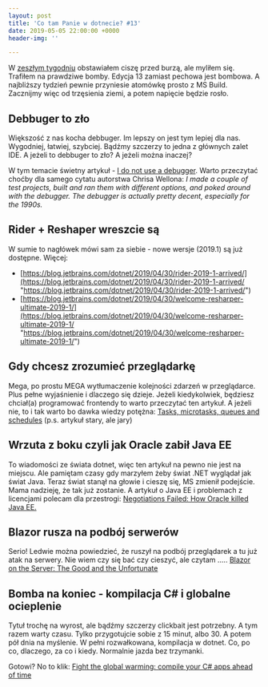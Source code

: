 ```yaml
---
layout: post
title: 'Co tam Panie w dotnecie? #13'
date: 2019-05-05 22:00:00 +0000
header-img: ''

---
```

W [zeszłym tygodniu](https://blog.dotnetomaniak.pl/co-tam-panie-w-dotnecie-12/) obstawiałem ciszę przed burzą, ale myliłem się. Trafiłem na prawdziwe bomby. Edycja 13 zamiast pechowa jest bombowa. A najbliższy tydzień pewnie przyniesie atomówkę prosto z MS Build. Zacznijmy więc od trzęsienia ziemi, a potem napięcie będzie rosło.

## Debbuger to zło

Większość z nas kocha debbuger. Im lepszy on jest tym lepiej dla nas. Wygodniej, łatwiej, szybciej. Bądźmy szczerzy to jedna z głównych zalet IDE. A jeżeli to debbuger to zło? A jeżeli można inaczej?

W tym temacie świetny artykuł - [I do not use a debugger](https://lemire.me/blog/2016/06/21/i-do-not-use-a-debugger/). Warto przeczytać choćby dla samego cytatu autorstwa Chrisa Wellona: _I made a couple of test projects, built and ran them with different options, and poked around with the debugger. The debugger is actually pretty decent, especially for the 1990s._

## Rider + Reshaper wreszcie są

W sumie to nagłówek mówi sam za siebie - nowe wersje (2019.1) są już dostępne. Więcej:

* [https://blog.jetbrains.com/dotnet/2019/04/30/rider-2019-1-arrived/](https://blog.jetbrains.com/dotnet/2019/04/30/rider-2019-1-arrived/ "https://blog.jetbrains.com/dotnet/2019/04/30/rider-2019-1-arrived/")
* [https://blog.jetbrains.com/dotnet/2019/04/30/welcome-resharper-ultimate-2019-1/](https://blog.jetbrains.com/dotnet/2019/04/30/welcome-resharper-ultimate-2019-1/ "https://blog.jetbrains.com/dotnet/2019/04/30/welcome-resharper-ultimate-2019-1/")

## Gdy chcesz zrozumieć przeglądarkę

Mega, po prostu MEGA wytłumaczenie kolejności zdarzeń w przeglądarce. Plus pełne wyjaśnienie i dlaczego się dzieje. Jeżeli kiedykolwiek, będziesz chciał(a) programować frontendy to warto przeczytać ten artykuł. A jeżeli nie, to i tak warto bo dawka wiedzy potężna: [Tasks, microtasks, queues and schedules](https://jakearchibald.com/2015/tasks-microtasks-queues-and-schedules/) (p.s. artykuł stary, ale jary)

## Wrzuta z boku czyli jak Oracle zabił Java EE

To wiadomości ze świata dotnet, więc ten artykuł na pewno nie jest na miejscu. Ale pamiętam czasy gdy marzyłem żeby świat .NET wyglądał jak świat Java. Teraz świat stanął na głowie i cieszę się, MS zmienił podejście. Mama nadzieję, że tak już zostanie. A artykuł o Java EE i problemach z licencjami polecam dla przestrogi: [Negotiations Failed: How Oracle killed Java EE.](https://headcrashing.wordpress.com/2019/05/03/negotiations-failed-how-oracle-killed-java-ee/)

## Blazor rusza na podbój serwerów

Serio! Ledwie można powiedzieć, że ruszył na podbój przeglądarek a tu już atak na serwery. Nie wiem czy się bać czy cieszyć, ale czytam ..... [Blazor on the Server: The Good and the Unfortunate](https://visualstudiomagazine.com/articles/2019/04/01/razor-components.aspx?m=1)

## Bomba na koniec - kompilacja C# i globalne ocieplenie

Tytuł trochę na wyrost, ale bądźmy szczerzy clickbait jest potrzebny. A tym razem warty czasu. Tylko przygotujcie sobie z 15 minut, albo 30. A potem pół dnia na myślenie. W pełni rozwałkowana, kompilacja w dotnet. Co, po co, dlaczego, za co i kiedy. Normalnie jazda bez trzymanki.

Gotowi? No to klik: [Fight the global warming: compile your C# apps ahead of time](https://medium.com/@MStrehovsky/fight-the-global-warming-compile-your-c-apps-ahead-of-time-9997e953645b)